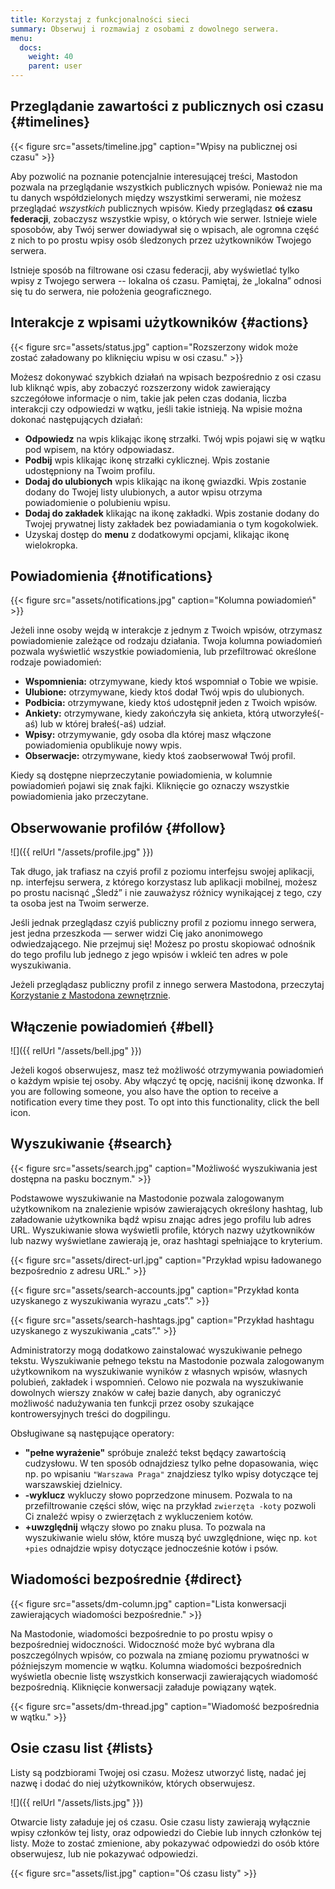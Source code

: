 ```yaml
---
title: Korzystaj z funkcjonalności sieci
summary: Obserwuj i rozmawiaj z osobami z dowolnego serwera.
menu:
  docs:
    weight: 40
    parent: user
---
```


## Przeglądanie zawartości z publicznych osi czasu {#timelines}

{{< figure src="assets/timeline.jpg" caption="Wpisy na publicznej osi czasu" >}}


Aby pozwolić na poznanie potencjalnie interesującej treści, Mastodon pozwala na przeglądanie wszystkich publicznych wpisów. Ponieważ nie ma tu danych współdzielonych między wszystkimi serwerami, nie możesz przeglądać _wszystkich_ publicznych wpisów. Kiedy przeglądasz **oś czasu federacji**, zobaczysz wszystkie wpisy, o których wie serwer. Istnieje wiele sposobów, aby Twój serwer dowiadywał się o wpisach, ale ogromna część z nich to po prostu wpisy osób śledzonych przez użytkowników Twojego serwera.

Istnieje sposób na filtrowane osi czasu federacji, aby wyświetlać tylko wpisy z Twojego serwera -- lokalna oś czasu. Pamiętaj, że „lokalna” odnosi się tu do serwera, nie położenia geograficznego.

## Interakcje z wpisami użytkowników {#actions}

{{< figure src="assets/status.jpg" caption="Rozszerzony widok może zostać załadowany po kliknięciu wpisu w osi czasu." >}}

Możesz dokonywać szybkich działań na wpisach bezpośrednio z osi czasu lub kliknąć wpis, aby zobaczyć rozszerzony widok zawierający szczegółowe informacje o nim, takie jak pełen czas dodania, liczba interakcji czy odpowiedzi w wątku, jeśli takie istnieją. Na wpisie można dokonać następujących działań:

* **Odpowiedz** na wpis klikając ikonę strzałki. Twój wpis pojawi się w wątku pod wpisem, na który odpowiadasz.
* **Podbij** wpis klikając ikonę strzałki cyklicznej. Wpis zostanie udostępniony na Twoim profilu.
* **Dodaj do ulubionych** wpis klikając na ikonę gwiazdki. Wpis zostanie dodany do Twojej listy ulubionych, a autor wpisu otrzyma powiadomienie o polubieniu wpisu.
* **Dodaj do zakładek** klikając na ikonę zakładki. Wpis zostanie dodany do Twojej prywatnej listy zakładek bez powiadamiania o tym kogokolwiek.
* Uzyskaj dostęp do **menu** z dodatkowymi opcjami, klikając ikonę wielokropka.

## Powiadomienia {#notifications}

{{< figure src="assets/notifications.jpg" caption="Kolumna powiadomień" >}}

Jeżeli inne osoby wejdą w interakcje z jednym z Twoich wpisów, otrzymasz powiadomienie zależące od rodzaju działania. Twoja kolumna powiadomień pozwala wyświetlić wszystkie powiadomienia, lub przefiltrować określone rodzaje powiadomień:

* **Wspomnienia:** otrzymywane, kiedy ktoś wspomniał o Tobie we wpisie.
* **Ulubione:** otrzymywane, kiedy ktoś dodał Twój wpis do ulubionych.
* **Podbicia:** otrzymywane, kiedy ktoś udostępnił jeden z Twoich wpisów.
* **Ankiety:** otrzymywane, kiedy zakończyła się ankieta, którą utworzyłeś(-aś) lub w której brałeś(-aś) udział.
* **Wpisy:** otrzymywanie, gdy osoba dla której masz włączone powiadomienia opublikuje nowy wpis.
* **Obserwacje:** otrzymywane, kiedy ktoś zaobserwował Twój profil.

Kiedy są dostępne nieprzeczytanie powiadomienia, w kolumnie powiadomień pojawi się znak fajki. Kliknięcie go oznaczy wszystkie powiadomienia jako przeczytane.

## Obserwowanie profilów {#follow}

![]({{ relUrl "/assets/profile.jpg" }})

Tak długo, jak trafiasz na czyiś profil z poziomu interfejsu swojej aplikacji, np. interfejsu serwera, z którego korzystasz lub aplikacji mobilnej, możesz po prostu nacisnąć „Śledź” i nie zauważysz różnicy wynikającej z tego, czy ta osoba jest na Twoim serwerze.

Jeśli jednak przeglądasz czyiś publiczny profil z poziomu innego serwera, jest jedna przeszkoda — serwer widzi Cię jako anonimowego odwiedzającego. Nie przejmuj się! Możesz po prostu skopiować odnośnik do tego profilu lub jednego z jego wpisów i wkleić ten adres w pole wyszukiwania.

Jeżeli przeglądasz publiczny profil z innego serwera Mastodona, przeczytaj [Korzystanie z Mastodona zewnętrznie](../external/#interact).

## Włączenie powiadomień {#bell}

![]({{ relUrl "/assets/bell.jpg" }})

Jeżeli kogoś obserwujesz, masz też możliwość otrzymywania powiadomień o każdym wpisie tej osoby. Aby włączyć tę opcję, naciśnij ikonę dzwonka.
If you are following someone, you also have the option to receive a notification every time they post. To opt into this functionality, click the bell icon.

## Wyszukiwanie {#search}

{{< figure src="assets/search.jpg" caption="Możliwość wyszukiwania jest dostępna na pasku bocznym." >}}

Podstawowe wyszukiwanie na Mastodonie pozwala zalogowanym użytkownikom na znalezienie wpisów zawierających określony hashtag, lub załadowanie użytkownika bądź wpisu znając adres jego profilu lub adres URL. Wyszukiwanie słowa wyświetli profile, których nazwy użytkowników lub nazwy wyświetlane zawierają je, oraz hashtagi spełniające to kryterium.

{{< figure src="assets/direct-url.jpg" caption="Przykład wpisu ładowanego bezpośrednio z adresu URL." >}}

{{< figure src="assets/search-accounts.jpg" caption="Przykład konta uzyskanego z wyszukiwania wyrazu „cats”." >}}

{{< figure src="assets/search-hashtags.jpg" caption="Przykład hashtagu uzyskanego z wyszukiwania „cats”." >}}

Administratorzy mogą dodatkowo zainstalować wyszukiwanie pełnego tekstu. Wyszukiwanie pełnego tekstu na Mastodonie pozwala zalogowanym użytkownikom na wyszukiwanie wyników z własnych wpisów, własnych polubień, zakładek i wspomnień. Celowo nie pozwala na wyszukiwanie dowolnych wierszy znaków w całej bazie danych, aby ograniczyć możliwość nadużywania ten funkcji przez osoby szukające kontrowersyjnych treści do dogpilingu.

Obsługiwane są następujące operatory:

* **"pełne wyrażenie"** spróbuje znaleźć tekst będący zawartością cudzysłowu. W ten sposób odnajdziesz tylko pełne dopasowania, więc np. po wpisaniu `"Warszawa Praga"` znajdziesz tylko wpisy dotyczące tej warszawskiej dzielnicy.
* **-wyklucz** wykluczy słowo poprzedzone minusem. Pozwala to na przefiltrowanie części słów, więc na przykład `zwierzęta -koty` pozwoli Ci znaleźć wpisy o zwierzętach z wykluczeniem kotów.
* **+uwzględnij** włączy słowo po znaku plusa. To pozwala na wyszukiwanie wielu słów, które muszą być uwzględnione, więc np. `kot +pies` odnajdzie wpisy dotyczące jednocześnie kotów i psów.

## Wiadomości bezpośrednie {#direct}

{{< figure src="assets/dm-column.jpg" caption="Lista konwersacji zawierających wiadomości bezpośrednie." >}}

Na Mastodonie, wiadomości bezpośrednie to po prostu wpisy o bezpośredniej widoczności. Widoczność może być wybrana dla poszczególnych wpisów, co pozwala na zmianę poziomu prywatności w późniejszym momencie w wątku. Kolumna wiadomości bezpośrednich wyświetla obecnie listę wszystkich konserwacji zawierających wiadomość bezpośrednią. Kliknięcie konwersacji załaduje powiązany wątek.

{{< figure src="assets/dm-thread.jpg" caption="Wiadomość bezpośrednia w wątku." >}}

## Osie czasu list {#lists}

Listy są podzbiorami Twojej osi czasu. Możesz utworzyć listę, nadać jej nazwę i dodać do niej użytkowników, których obserwujesz.

![]({{ relUrl "/assets/lists.jpg" }})

Otwarcie listy załaduje jej oś czasu. Osie czasu listy zawierają wyłącznie wpisy członków tej listy, oraz odpowiedzi do Ciebie lub innych członków tej listy. Może to zostać zmienione, aby pokazywać odpowiedzi do osób które obserwujesz, lub nie pokazywać odpowiedzi.

{{< figure src="assets/list.jpg" caption="Oś czasu listy" >}}
